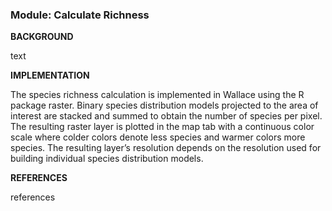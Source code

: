 ### **Module: Calculate Richness**

**BACKGROUND**

text

**IMPLEMENTATION**

The species richness calculation is implemented in Wallace using the R package raster. Binary species distribution models projected to the area of interest are stacked and summed to obtain the number of species per pixel. The resulting raster layer is plotted in the map tab with a continuous color scale where colder colors denote less species and warmer colors more species. The resulting layer’s resolution depends on the resolution used for building individual species distribution models. 

**REFERENCES**

references
